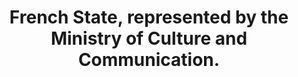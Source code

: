 ---
title: "French State, represented by the Ministry of Culture and Communication."
member_url: https://www.culture.gouv.fr/en
geographies: ["France"]
based: ["France"]
ig: ["interest group"] 
services: ["services provided"] 
tags: ["members"]
categories: ["Officio members "]
summary: ""
press:
active: true
layout: post
showReadTime: false
showDate: false
permalink: ""
date: 
featureImage: ""
--- 